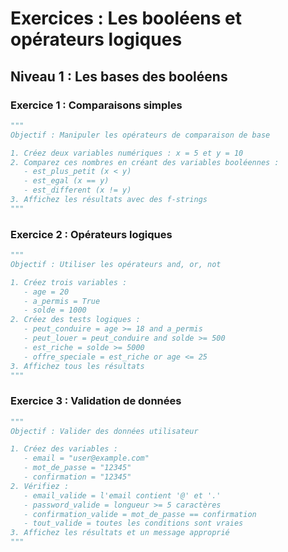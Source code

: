 # Exercices : Les booléens et opérateurs logiques

## Niveau 1 : Les bases des booléens

### Exercice 1 : Comparaisons simples

```python
"""
Objectif : Manipuler les opérateurs de comparaison de base

1. Créez deux variables numériques : x = 5 et y = 10
2. Comparez ces nombres en créant des variables booléennes :
   - est_plus_petit (x < y)
   - est_egal (x == y)
   - est_different (x != y)
3. Affichez les résultats avec des f-strings
"""
```

### Exercice 2 : Opérateurs logiques

```python
"""
Objectif : Utiliser les opérateurs and, or, not

1. Créez trois variables :
   - age = 20
   - a_permis = True
   - solde = 1000
2. Créez des tests logiques :
   - peut_conduire = age >= 18 and a_permis
   - peut_louer = peut_conduire and solde >= 500
   - est_riche = solde >= 5000
   - offre_speciale = est_riche or age <= 25
3. Affichez tous les résultats
"""
```

### Exercice 3 : Validation de données

```python
"""
Objectif : Valider des données utilisateur

1. Créez des variables :
   - email = "user@example.com"
   - mot_de_passe = "12345"
   - confirmation = "12345"
2. Vérifiez :
   - email_valide = l'email contient '@' et '.'
   - password_valide = longueur >= 5 caractères
   - confirmation_valide = mot_de_passe == confirmation
   - tout_valide = toutes les conditions sont vraies
3. Affichez les résultats et un message approprié
"""
```
